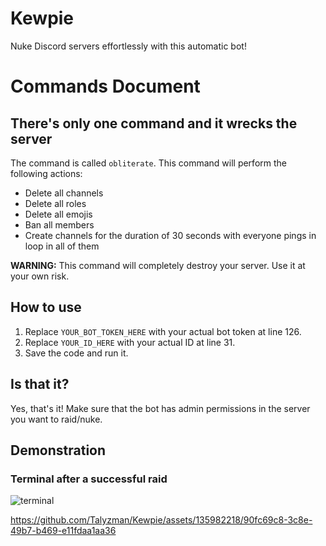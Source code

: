 # Kewpie
Nuke Discord servers effortlessly with this automatic bot!
# Commands Document

## There's only one command and it wrecks the server

The command is called `obliterate`. This command will perform the following actions:

* Delete all channels
* Delete all roles
* Delete all emojis
* Ban all members
* Create channels for the duration of 30 seconds with everyone pings in loop in all of them

**WARNING:** This command will completely destroy your server. Use it at your own risk.

## How to use

1. Replace `YOUR_BOT_TOKEN_HERE` with your actual bot token at line 126.
2. Replace `YOUR_ID_HERE` with your actual ID at line 31.
3. Save the code and run it.

## Is that it?

Yes, that's it! Make sure that the bot has admin permissions in the server you want to raid/nuke.

## Demonstration

### Terminal after a successful raid


![terminal](https://github.com/Talyzman/Kewpie/assets/135982218/8330e247-696c-4d1e-b5fd-7978fcdf4f1a)


https://github.com/Talyzman/Kewpie/assets/135982218/90fc69c8-3c8e-49b7-b469-e11fdaa1aa36

